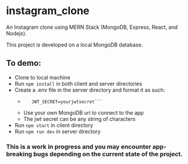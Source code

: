 # instagram_clone

An Instagram clone using MERN Stack (MongoDB, Express, React, and Nodejs).

This project is developed on a local MongoDB database.

## To demo:
  - Clone to local machine
  - Run ```npm install``` in both client and server directories
  - Create a .env file in the server directory and format it as such: 
    - ```MONGODB_URI=[yourmongodburi]
         JWT_SECRET=yourjwtsecret```
    - Use your own MongoDB uri to connect to the app
    - The jwt secret can be any string of characters
  - Run ```npm start``` in client directory
  - Run ```npm run dev``` in server directory
  
  ### This is a work in progress and you may encounter app-breaking bugs depending on the current state of the project.
